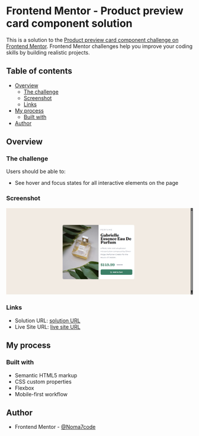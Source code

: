 # Frontend Mentor - Product preview card component solution

This is a solution to the [Product preview card component challenge on Frontend Mentor](https://www.frontendmentor.io/challenges/product-preview-card-component-GO7UmttRfa). Frontend Mentor challenges help you improve your coding skills by building realistic projects. 


## Table of contents

- [Overview](#overview)
  - [The challenge](#the-challenge)
  - [Screenshot](#screenshot)
  - [Links](#links)
- [My process](#my-process)
  - [Built with](#built-with)
- [Author](#author)



## Overview

### The challenge

Users should be able to:

- See hover and focus states for all interactive elements on the page

### Screenshot

![](screenshot.png)


### Links

- Solution URL: [solution URL](https://github.com/Noma7code/product-preview-card-component-main.git)
- Live Site URL: [live site URL ](https://product-preview-card-component-main-five-omega.vercel.app/)

## My process

### Built with

- Semantic HTML5 markup
- CSS custom properties
- Flexbox
- Mobile-first workflow

## Author

- Frontend Mentor - [@Noma7code](https://www.frontendmentor.io/profile/Noma7code)